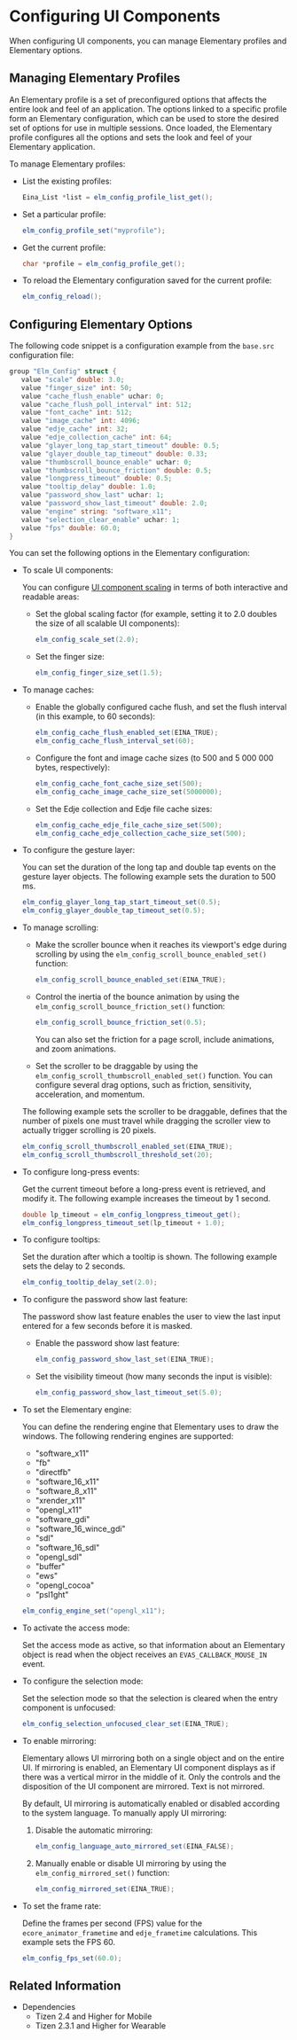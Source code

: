 # Configuring UI Components

When configuring UI components, you can manage Elementary profiles and Elementary options.

## Managing Elementary Profiles

An Elementary profile is a set of preconfigured options that affects the entire look and feel of an application. The options linked to a specific profile form an Elementary configuration, which can be used to store the desired set of options for use in multiple sessions. Once loaded, the Elementary profile configures all the options and sets the look and feel of your Elementary application.

To manage Elementary profiles:

- List the existing profiles:

  ```csharp
  Eina_List *list = elm_config_profile_list_get();
  ```

- Set a particular profile:

  ```csharp
  elm_config_profile_set("myprofile");
  ```

- Get the current profile:

  ```csharp
  char *profile = elm_config_profile_get();
  ```

- To reload the Elementary configuration saved for the current profile:

  ```csharp
  elm_config_reload();
  ```

## Configuring Elementary Options

The following code snippet is a configuration example from the `base.src` configuration file:

```csharp
group "Elm_Config" struct {
   value "scale" double: 3.0;
   value "finger_size" int: 50;
   value "cache_flush_enable" uchar: 0;
   value "cache_flush_poll_interval" int: 512;
   value "font_cache" int: 512;
   value "image_cache" int: 4096;
   value "edje_cache" int: 32;
   value "edje_collection_cache" int: 64;
   value "glayer_long_tap_start_timeout" double: 0.5;
   value "glayer_double_tap_timeout" double: 0.33;
   value "thumbscroll_bounce_enable" uchar: 0;
   value "thumbscroll_bounce_friction" double: 0.5;
   value "longpress_timeout" double: 0.5;
   value "tooltip_delay" double: 1.0;
   value "password_show_last" uchar: 1;
   value "password_show_last_timeout" double: 2.0;
   value "engine" string: "software_x11";
   value "selection_clear_enable" uchar: 1;
   value "fps" double: 60.0;
}
```

You can set the following options in the Elementary configuration:

- To scale UI components:

  You can configure [UI component scaling](ui-scalability.md) in terms of both interactive and readable areas:

  - Set the global scaling factor (for example, setting it to 2.0 doubles the size of all scalable UI components):

    ```csharp
    elm_config_scale_set(2.0);
    ```

  - Set the finger size:

    ```csharp
    elm_config_finger_size_set(1.5);
    ```

- To manage caches:

  - Enable the globally configured cache flush, and set the flush interval (in this example, to 60 seconds):

    ```csharp
    elm_config_cache_flush_enabled_set(EINA_TRUE);
    elm_config_cache_flush_interval_set(60);
    ```

  - Configure the font and image cache sizes (to 500 and 5 000 000 bytes, respectively):

    ```csharp
    elm_config_cache_font_cache_size_set(500);
    elm_config_cache_image_cache_size_set(5000000);
    ```

  - Set the Edje collection and Edje file cache sizes:

    ```csharp
    elm_config_cache_edje_file_cache_size_set(500);
    elm_config_cache_edje_collection_cache_size_set(500);
    ```

- To configure the gesture layer:

  You can set the duration of the long tap and double tap events on the gesture layer objects. The following example sets the duration to 500 ms.

  ```csharp
  elm_config_glayer_long_tap_start_timeout_set(0.5);
  elm_config_glayer_double_tap_timeout_set(0.5);
  ```

- To manage scrolling:

  - Make the scroller bounce when it reaches its viewport's edge during scrolling by using the `elm_config_scroll_bounce_enabled_set()` function:

    ```csharp
    elm_config_scroll_bounce_enabled_set(EINA_TRUE);
    ```

  - Control the inertia of the bounce animation by using the `elm_config_scroll_bounce_friction_set()` function:

    ```csharp
    elm_config_scroll_bounce_friction_set(0.5);
    ```

    You can also set the friction for a page scroll, include animations, and zoom animations.

  - Set the scroller to be draggable by using the `elm_config_scroll_thumbscroll_enabled_set()` function. You can configure several drag options, such as friction, sensitivity, acceleration, and momentum.  

  The following example sets the scroller to be draggable, defines that the number of pixels one must travel while dragging the scroller view to actually trigger scrolling is 20 pixels.

    ```csharp
    elm_config_scroll_thumbscroll_enabled_set(EINA_TRUE);
    elm_config_scroll_thumbscroll_threshold_set(20);
    ```

- To configure long-press events:

  Get the current timeout before a long-press event is retrieved, and modify it. The following example increases the timeout by 1 second.

  ```csharp
  double lp_timeout = elm_config_longpress_timeout_get();
  elm_config_longpress_timeout_set(lp_timeout + 1.0);
  ```

- To configure tooltips:

  Set the duration after which a tooltip is shown. The following example sets the delay to 2 seconds.

  ```csharp
  elm_config_tooltip_delay_set(2.0);
  ```

- To configure the password show last feature:

  The password show last feature enables the user to view the last input entered for a few seconds before it is masked.

  - Enable the password show last feature:

    ```csharp
    elm_config_password_show_last_set(EINA_TRUE);
    ```

  - Set the visibility timeout (how many seconds the input is visible):

    ```csharp
    elm_config_password_show_last_timeout_set(5.0);
    ```

- To set the Elementary engine:

  You can define the rendering engine that Elementary uses to draw the windows. The following rendering engines are supported:

  - "software_x11"
  - "fb"
  - "directfb"
  - "software_16_x11"
  - "software_8_x11"
  - "xrender_x11"
  - "opengl_x11"
  - "software_gdi"
  - "software_16_wince_gdi"
  - "sdl"
  - "software_16_sdl"
  - "opengl_sdl"
  - "buffer"
  - "ews"
  - "opengl_cocoa"
  - "psl1ght"

  ```csharp
  elm_config_engine_set("opengl_x11");
  ```

- To activate the access mode:

  Set the access mode as active, so that information about an Elementary object is read when the object receives an `EVAS_CALLBACK_MOUSE_IN` event.

- To configure the selection mode:

  Set the selection mode so that the selection is cleared when the entry component is unfocused:

  ```csharp
  elm_config_selection_unfocused_clear_set(EINA_TRUE);
  ```

- To enable mirroring:

  Elementary allows UI mirroring both on a single object and on the entire UI. If mirroring is enabled, an Elementary UI component displays as if there was a vertical mirror in the middle of it. Only the controls and the disposition of the UI component are mirrored. Text is not mirrored.

     By default, UI mirroring is automatically enabled or disabled according to the system language. To manually apply UI mirroring:

    1.  Disable the automatic mirroring:

        ```csharp
        elm_config_language_auto_mirrored_set(EINA_FALSE);
        ```

    2.  Manually enable or disable UI mirroring by using the `elm_config_mirrored_set()` function:

        ```csharp
        elm_config_mirrored_set(EINA_TRUE);
        ```

- To set the frame rate:

  Define the frames per second (FPS) value for the `ecore_animator_frametime` and `edje_frametime` calculations. This example sets the FPS 60.

  ```csharp
  elm_config_fps_set(60.0);
  ```

## Related Information
- Dependencies  
  - Tizen 2.4 and Higher for Mobile
  - Tizen 2.3.1 and Higher for Wearable
